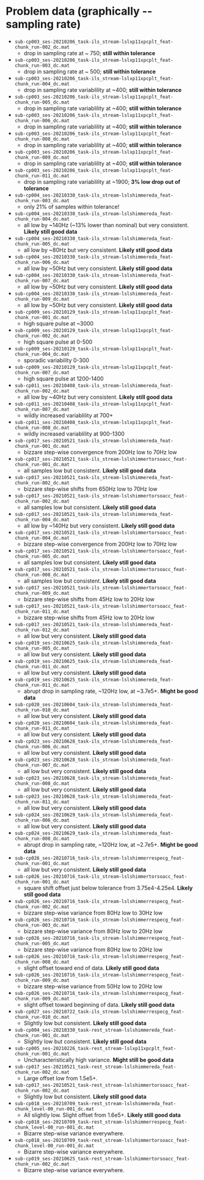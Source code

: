 # Problem data (graphically -- sampling rate)

- `sub-cp003_ses-20210206_task-ils_stream-lslxp11xpcplt_feat-chunk_run-002_dc.mat`
  - drop in sampling rate at ~ 750; **still within tolerance**
- `sub-cp003_ses-20210206_task-ils_stream-lslxp11xpcplt_feat-chunk_run-003_dc.mat`
  - drop in sampling rate at ~ 500; **still within tolerance**
- `sub-cp003_ses-20210206_task-ils_stream-lslxp11xpcplt_feat-chunk_run-004_dc.mat`
  - drop in sampling rate variablility at ~400; **still within tolerance**
- `sub-cp003_ses-20210206_task-ils_stream-lslxp11xpcplt_feat-chunk_run-005_dc.mat`
  - drop in sampling rate variablility at ~400; **still within tolerance**
- `sub-cp003_ses-20210206_task-ils_stream-lslxp11xpcplt_feat-chunk_run-006_dc.mat`
  - drop in sampling rate variablility at ~400; **still within tolerance**
- `sub-cp003_ses-20210206_task-ils_stream-lslxp11xpcplt_feat-chunk_run-008_dc.mat`
  - drop in sampling rate variablility at ~400; **still within tolerance**
- `sub-cp003_ses-20210206_task-ils_stream-lslxp11xpcplt_feat-chunk_run-009_dc.mat`
  - drop in sampling rate variablility at ~400; **still within tolerance**
- `sub-cp003_ses-20210206_task-ils_stream-lslxp11xpcplt_feat-chunk_run-011_dc.mat`
  - drop in sampling rate variablility at ~1900; **3% low drop out of
    tolerance**
- `sub-cp004_ses-20210330_task-ils_stream-lslshimmereda_feat-chunk_run-003_dc.mat`
  - only 21% of samples within tolerance!
- `sub-cp004_ses-20210330_task-ils_stream-lslshimmereda_feat-chunk_run-004_dc.mat`
  - all low by ~140Hz (~13% lower than nominal) but very consistent. **Likely
    still good data**
- `sub-cp004_ses-20210330_task-ils_stream-lslshimmereda_feat-chunk_run-005_dc.mat`
  - all low by ~80Hz but very consistent. **Likely still good data**
- `sub-cp004_ses-20210330_task-ils_stream-lslshimmereda_feat-chunk_run-006_dc.mat`
  - all low by ~50Hz but very consistent. **Likely still good data**
- `sub-cp004_ses-20210330_task-ils_stream-lslshimmereda_feat-chunk_run-007_dc.mat`
  - all low by ~50Hz but very consistent. **Likely still good data**
- `sub-cp004_ses-20210330_task-ils_stream-lslshimmereda_feat-chunk_run-009_dc.mat`
  - all low by ~50Hz but very consistent. **Likely still good data**
- `sub-cp009_ses-20210129_task-ils_stream-lslxp11xpcplt_feat-chunk_run-001_dc.mat`
  - high square pulse at ~3000
- `sub-cp009_ses-20210129_task-ils_stream-lslxp11xpcplt_feat-chunk_run-002_dc.mat`
  - high square pulse at 0-500
- `sub-cp009_ses-20210129_task-ils_stream-lslxp11xpcplt_feat-chunk_run-004_dc.mat`
  - sporadic variability 0-300
- `sub-cp009_ses-20210129_task-ils_stream-lslxp11xpcplt_feat-chunk_run-007_dc.mat`
  - high square pulse at 1200-1400
- `sub-cp011_ses-20210408_task-ils_stream-lslshimmereda_feat-chunk_run-002_dc.mat`
  - all low by ~40Hz but very consistent. **Likely still good data**
- `sub-cp011_ses-20210408_task-ils_stream-lslxp11xpcplt_feat-chunk_run-007_dc.mat`
  - wildly increased variablility at 700+
- `sub-cp011_ses-20210408_task-ils_stream-lslxp11xpcplt_feat-chunk_run-008_dc.mat`
  - wildly increased variablility at 900-1300
- `sub-cp017_ses-20210521_task-ils_stream-lslshimmereda_feat-chunk_run-001_dc.mat`
  - bizzare step-wise convergence from 200Hz low to 70Hz low
- `sub-cp017_ses-20210521_task-ils_stream-lslshimmertorsoacc_feat-chunk_run-001_dc.mat`
  - all samples low but consistent. **Likely still good data**
- `sub-cp017_ses-20210521_task-ils_stream-lslshimmereda_feat-chunk_run-002_dc.mat`
  - bizzare step-wise shifts from 650Hz low to 70Hz low
- `sub-cp017_ses-20210521_task-ils_stream-lslshimmertorsoacc_feat-chunk_run-002_dc.mat`
  - all samples low but consistent. **Likely still good data**
- `sub-cp017_ses-20210521_task-ils_stream-lslshimmereda_feat-chunk_run-004_dc.mat`
  - all low by ~140Hz but very consistent. **Likely still good data**
- `sub-cp017_ses-20210521_task-ils_stream-lslshimmertorsoacc_feat-chunk_run-004_dc.mat`
  - bizzare step-wise convergence from 200Hz low to 70Hz low
- `sub-cp017_ses-20210521_task-ils_stream-lslshimmertorsoacc_feat-chunk_run-005_dc.mat`
  - all samples low but consistent. **Likely still good data**
- `sub-cp017_ses-20210521_task-ils_stream-lslshimmertorsoacc_feat-chunk_run-008_dc.mat`
  - all samples low but consistent. **Likely still good data**
- `sub-cp017_ses-20210521_task-ils_stream-lslshimmertorsoacc_feat-chunk_run-009_dc.mat`
  - bizzare step-wise shifts from 45Hz low to 20Hz low
- `sub-cp017_ses-20210521_task-ils_stream-lslshimmertorsoacc_feat-chunk_run-011_dc.mat`
  - bizzare step-wise shifts from 45Hz low to 20Hz low
- `sub-cp017_ses-20210521_task-ils_stream-lslshimmereda_feat-chunk_run-012_dc.mat`
  - all low but very consistent. **Likely still good data**
- `sub-cp019_ses-20210625_task-ils_stream-lslshimmereda_feat-chunk_run-005_dc.mat`
  - all low but very consistent. **Likely still good data**
- `sub-cp019_ses-20210625_task-ils_stream-lslshimmereda_feat-chunk_run-011_dc.mat`
  - all low but very consistent. **Likely still good data**
- `sub-cp019_ses-20210625_task-ils_stream-lslshimmereda_feat-chunk_run-011_dc.mat`
  - abrupt drop in sampling rate, ~120Hz low, at ~3.7e5+. **Might be good data**
- `sub-cp020_ses-20210604_task-ils_stream-lslshimmereda_feat-chunk_run-010_dc.mat`
  - all low but very consistent. **Likely still good data**
- `sub-cp020_ses-20210604_task-ils_stream-lslshimmereda_feat-chunk_run-011_dc.mat`
  - all low but very consistent. **Likely still good data**
- `sub-cp023_ses-20210628_task-ils_stream-lslshimmereda_feat-chunk_run-006_dc.mat`
  - all low but very consistent. **Likely still good data**
- `sub-cp023_ses-20210628_task-ils_stream-lslshimmereda_feat-chunk_run-007_dc.mat`
  - all low but very consistent. **Likely still good data**
- `sub-cp023_ses-20210628_task-ils_stream-lslshimmereda_feat-chunk_run-008_dc.mat`
  - all low but very consistent. **Likely still good data**
- `sub-cp023_ses-20210628_task-ils_stream-lslshimmereda_feat-chunk_run-011_dc.mat`
  - all low but very consistent. **Likely still good data**
- `sub-cp024_ses-20210629_task-ils_stream-lslshimmereda_feat-chunk_run-006_dc.mat`
  - all low but very consistent. **Likely still good data**
- `sub-cp024_ses-20210629_task-ils_stream-lslshimmereda_feat-chunk_run-008_dc.mat`
  - abrupt drop in sampling rate, ~120Hz low, at ~2.7e5+. **Might be good data**
- `sub-cp026_ses-20210716_task-ils_stream-lslshimmerrespecg_feat-chunk_run-001_dc.mat`
  - all low but very consistent. **Likely still good data**
- `sub-cp026_ses-20210716_task-ils_stream-lslshimmertorsoacc_feat-chunk_run-001_dc.mat`
  - square shift offset just below tolerance from 3.75e4-4.25e4. **Likely still
    good data**
- `sub-cp026_ses-20210716_task-ils_stream-lslshimmerrespecg_feat-chunk_run-002_dc.mat`
  - bizzare step-wise variance from 80Hz low to 30Hz low
- `sub-cp026_ses-20210716_task-ils_stream-lslshimmerrespecg_feat-chunk_run-003_dc.mat`
  - bizzare step-wise variance from 80Hz low to 20Hz low
- `sub-cp026_ses-20210716_task-ils_stream-lslshimmerrespecg_feat-chunk_run-005_dc.mat`
  - bizzare step-wise variance from 80Hz low to 20Hz low
- `sub-cp026_ses-20210716_task-ils_stream-lslshimmerrespecg_feat-chunk_run-008_dc.mat`
  - slight offset toward end of data. **Likely still good data**
- `sub-cp026_ses-20210716_task-ils_stream-lslshimmerrespecg_feat-chunk_run-009_dc.mat`
  - bizzare step-wise variance from 50Hz low to 20Hz low
- `sub-cp026_ses-20210716_task-ils_stream-lslshimmerrespecg_feat-chunk_run-009_dc.mat`
  - slight offset toward beginning of data. **Likely still good data**
- `sub-cp027_ses-20210722_task-ils_stream-lslshimmerrespecg_feat-chunk_run-010_dc.mat`
  - Slightly low but consistent. **Likely still good data**
- `sub-cp004_ses-20210330_task-rest_stream-lslshimmereda_feat-chunk_run-001_dc.mat`
  - Slightly low but consistent. **Likely still good data**
- `sub-cp005_ses-20210226_task-rest_stream-lslxp11xpcplt_feat-chunk_run-001_dc.mat`
  - Uncharacteristically high variance. **Might still be good data**
- `sub-cp017_ses-20210521_task-rest_stream-lslshimmereda_feat-chunk_run-002_dc.mat`
  - Large offset low from 1.5e5+.
- `sub-cp017_ses-20210521_task-rest_stream-lslshimmertorsoacc_feat-chunk_run-002_dc.mat`
  - Slightly low but consistent. **Likely still good data**
- `sub-cp018_ses-20210709_task-rest_stream-lslshimmereda_feat-chunk_level-00_run-001_dc.mat`
  - All slightly low. Slight offset from 1.6e5+. **Likely still good data**
- `sub-cp018_ses-20210709_task-rest_stream-lslshimmerrespecg_feat-chunk_level-00_run-001_dc.mat`
  - Bizarre step-wise variance everywhere.
- `sub-cp018_ses-20210709_task-rest_stream-lslshimmertorsoacc_feat-chunk_level-00_run-001_dc.mat`
  - Bizarre step-wise variance everywhere.
- `sub-cp019_ses-20210625_task-rest_stream-lslshimmertorsoacc_feat-chunk_run-002_dc.mat`
  - Bizarre step-wise variance everywhere.

